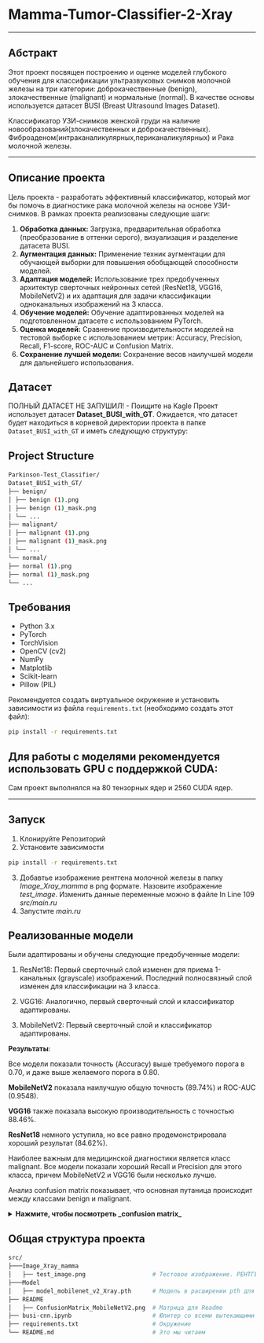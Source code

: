 # Mamma-Tumor-Classifier-2-Xray
***
## Абстракт
Этот проект посвящен построению и оценке моделей глубокого обучения для классификации ультразвуковых снимков молочной железы на три категории: доброкачественные (benign), злокачественные (malignant) и нормальные (normal). В качестве основы используется датасет BUSI (Breast Ultrasound Images Dataset).

Классификатор УЗИ-снимков женской груди на наличие новообразований(злокачественных и доброкачественных). Фиброаденом(интраканаликулярных,периканаликулярных) и Рака молочной железы. 
***
## Описание проекта
Цель проекта - разработать эффективный классификатор, который мог бы помочь в диагностике рака молочной железы на основе УЗИ-снимков. В рамках проекта реализованы следующие шаги:
1.  **Обработка данных:** Загрузка, предварительная обработка (преобразование в оттенки серого), визуализация и разделение датасета BUSI.
2.  **Аугментация данных:** Применение техник аугментации для обучающей выборки для повышения обобщающей способности моделей.
3.  **Адаптация моделей:** Использование трех предобученных архитектур сверточных нейронных сетей (ResNet18, VGG16, MobileNetV2) и их адаптация для задачи классификации одноканальных изображений на 3 класса.
4.  **Обучение моделей:** Обучение адаптированных моделей на подготовленном датасете с использованием PyTorch.
5.  **Оценка моделей:** Сравнение производительности моделей на тестовой выборке с использованием метрик: Accuracy, Precision, Recall, F1-score, ROC-AUC и Confusion Matrix.
6.  **Сохранение лучшей модели:** Сохранение весов наилучшей модели для дальнейшего использования.

## Датасет
ПОЛНЫЙ ДАТАСЕТ НЕ ЗАПУШИЛ! - Поищите на Kagle
Проект использует датасет **Dataset_BUSI_with_GT**. Ожидается, что датасет будет находиться в корневой директории проекта в папке `Dataset_BUSI_with_GT` и иметь следующую структуру:
## **Project Structure**  
```bash
Parkinson-Test_Classifier/
Dataset_BUSI_with_GT/
├── benign/
│ ├── benign (1).png
│ ├── benign (1)_mask.png
│ └── ...
├── malignant/
│ ├── malignant (1).png
│ ├── malignant (1)_mask.png
│ └── ...
└── normal/
├── normal (1).png
├── normal (1)_mask.png
└── ...
```
## Требования

*   Python 3.x
*   PyTorch
*   TorchVision
*   OpenCV (cv2)
*   NumPy
*   Matplotlib
*   Scikit-learn
*   Pillow (PIL)

Рекомендуется создать виртуальное окружение и установить зависимости из файла `requirements.txt` (необходимо создать этот файл):
```bash
pip install -r requirements.txt
```

## Для работы с моделями рекомендуется использовать GPU с поддержкой CUDA:
Сам проект выполнялся на 80 тензорных ядер и 2560 CUDA ядер.

***

## Запуск
1. Клонируйте Репозиторий
2. Установите зависимости
```bash
pip install -r requirements.txt
```
3. Добавтье изображение рентгена молочной железы  в папку _Image_Xray_mamma_ в png формате. Назовите изображение _test_image_. Изменить данные переменные можно в файле In Line 109 _src/main.ru_
4. Запустите _main.ru_

## Реализованные модели

Были адаптированы и обучены следующие предобученные модели:

1. ResNet18: Первый сверточный слой изменен для приема 1-канальных (grayscale) изображений. Последний полносвязный слой изменен для классификации на 3 класса.

2. VGG16: Аналогично, первый сверточный слой и классификатор адаптированы.

3. MobileNetV2: Первый сверточный слой и классификатор адаптированы.

**Результаты**: 

Все модели показали точность (Accuracy) выше требуемого порога в 0.70, и даже выше желаемого порога в 0.80.

**MobileNetV2** показала наилучшую общую точность (89.74%) и ROC-AUC (0.9548).

**VGG16** также показала высокую производительность с точностью 88.46%.

**ResNet18** немного уступила, но все равно продемонстрировала хороший результат (84.62%).

Наиболее важным для медицинской диагностики является класс malignant. Все модели показали хороший Recall и Precision для этого класса, причем MobileNetV2 и VGG16 были несколько лучше.

Анализ confusion matrix показывает, что основная путаница происходит между классами benign и malignant.

<details>
<summary><b>Нажмите, чтобы посмотреть _confusion matrix_</b></summary>
![Confusion matrix](./src/README/ConfusionMatrix_MobileNetV2.png)
</details>

## **Общая структура проекта**  
```bash
src/
├───Image_Xray_mamma
│   ├── test_image.png                   # Тестовое изображение. РЕНТГЕНОГРАФИЧЕСКОЕ ИССЛЕДОВАНИЕ ОБЕЗЛИЧЕНО
├───Model
│   ├── model_mobilenet_v2_Xray.pth      # Модель в расширении pth для model.load_state_dict
├── README
│   ├── ConfusionMatrix_MobileNetV2.png  # Матрица для Readme
├── busi-cnn.ipynb                       # Юпитер со всеми вытекающими 
├── requirements.txt                     # Окружение
└── README.md                            # Это мы читаем 
